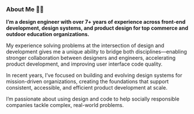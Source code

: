 ### About Me 👋🏻

**I’m a design engineer with over 7+ years of experience across front-end development, design systems, and product design for top commerce and outdoor education organizations.**

My experience solving problems at the intersection of design and development gives me a unique ability to bridge both disciplines—enabling stronger collaboration between designers and engineers, accelerating product development, and improving user interface code quality.

In recent years, I’ve focused on building and evolving design systems for mission-driven organizations, creating the foundations that support consistent, accessible, and efficient product development at scale.

I’m passionate about using design and code to help socially responsible companies tackle complex, real-world problems.
<!--
**lgriffee/lgriffee** is a ✨ _special_ ✨ repository because its `README.md` (this file) appears on your GitHub profile.

Here are some ideas to get you started:

- 🔭 I’m currently working on ...
- 🌱 I’m currently learning ...
- 👯 I’m looking to collaborate on ...
- 🤔 I’m looking for help with ...
- 💬 Ask me about ...
- 📫 How to reach me: ...
- 😄 Pronouns: ...
- ⚡ Fun fact: ...
-->
